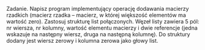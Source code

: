 Zadanie.
Napisz program implementujący operację dodawania macierzy rzadkich (macierz rzadka –
macierz, w której większość elementów ma wartość zero). Zastosuj strukturę list
połączonych. Węzeł listy zawiera 5 pól: nr wiersza, nr kolumny, wartość elementu macierzy i
dwie referencje (jedna wskazuje na następny wiersz, druga na następną kolumnę). Do
struktury dodany jest wiersz zerowy i kolumna zerowa jako głowy list.
